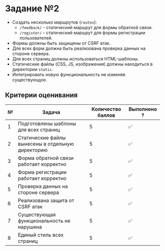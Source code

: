 # Задание №2

- Создать несколько маршрутов (`routes`):
  - `/feedback/` - статический маршрут для формы обратной связи.
  - `/register/` - статический маршрут для формы регистрации пользователей.
- Формы должны быть защищены от CSRF атак.
- Для всех форм должна быть реализована проверка данных на стороне сервера.
- Для всех страниц должны использоваться HTML-шаблоны.
- Статические файлы (CSS, JS, изображения) должны находиться в директории `static`.
- Интегрировать новую функциональность не изменяя существующую.

## Критерии оценивания

| №   | Задача                                            | Количество баллов | Выполнено ? |
| --- | ------------------------------------------------- | ----------------- | ----------- |
| 1   | Подготовлены шаблоны для всех страниц             | 5                 | ✅          |
| 2   | Статические файлы вынесены в отдельную директорию | 5                 | ✅          |
| 3   | Форма обратной связи работает корректно           | 5                 | ✅          |
| 4   | Форма регистрации работает корректно              | 5                 | ✅          |
| 5   | Проверка данных на стороне сервера                | 5                 | ✅          |
| 6   | Реализована защита от CSRF атак                   | 5                 | ✅          |
| 7   | Существующая функциональность не нарушена         | 5                 | ✅          |
| 8   | Единый стиль всех страниц                         | 5                 | ✅          |
